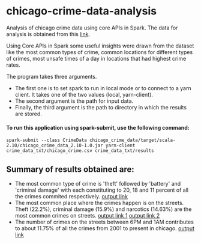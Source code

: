 # chicago-crime-data-analysis
Analysis of chicago crime data using core APIs in Spark.
The data for analysis is obtained from this [link](https://data.cityofchicago.org/Public-Safety/Crimes-2017/d62x-nvdr). 

Using Core APIs in Spark some useful insights were drawn from the dataset like the most common types of crime, common locations for different types of crimes, most unsafe times of a day in locations that had highest crime rates.

The program takes three arguments.
- The first one is to set spark to run in local mode or to connect to a yarn client. It takes one of the two values (local, yarn-client).
- The second argument is the path for input data.
- Finally, the third argument is the path to directory in which the results are stored.

#### To run this application using spark-submit, use the following command:
```
spark-submit --class CrimeData chicago_crime_data/target/scala-2.10/chicago_crime_data_2.10-1.0.jar yarn-client crime_data_txt/chicago_crime.csv crime_data_txt/results
```

## Summary of results obtained are:
- The most common type of crime is 'theft' followed by 'battery' and 'criminal damage' with each constituting to 20, 18 and 11 percent of all the crimes commited respectively. [output link](https://github.com/sainath2102/chicago-crime-data-analysis/blob/master/results/crime_type/part-00000)
- The most common place where the crimes happen is on the streets. Theft (22.2%), criminal damage (15.9%) and narcotics (14.63%) are the most common crimes on streets. [output link 1](https://github.com/sainath2102/chicago-crime-data-analysis/blob/master/results/location_and_crime_type/part-00000) [output link 2](https://github.com/sainath2102/chicago-crime-data-analysis/blob/master/results/location_type/part-00000)
- The number of crimes on the streets between 6PM and 1AM contributes to about 11.75% of all the crimes from 2001 to present in chicago. [output link](https://github.com/sainath2102/chicago-crime-data-analysis/blob/master/results/time_and_location/part-00000)
